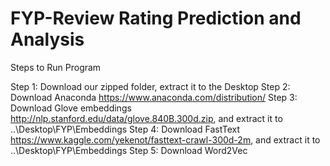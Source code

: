 # FYP-Review Rating Prediction and Analysis

Steps to Run Program

Step 1: Download our zipped folder, extract it to the Desktop
Step 2: Download Anaconda https://www.anaconda.com/distribution/
Step 3: Download Glove embeddings http://nlp.stanford.edu/data/glove.840B.300d.zip, and extract it to ..\Desktop\FYP\Embeddings
Step 4: Download FastText https://www.kaggle.com/yekenot/fasttext-crawl-300d-2m, and extract it to ..\Desktop\FYP\Embeddings
Step 5: Download Word2Vec
